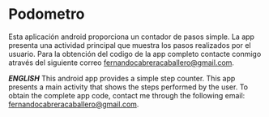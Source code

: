 # Podometro
Esta aplicación android proporciona un contador de pasos simple. La app presenta una actividad principal que muestra los pasos realizados por el usuario. Para la obtención del codigo de la app completo contacte conmigo através del siguiente correo fernandocabreracaballero@gmail.com.

***ENGLISH***
This android app provides a simple step counter. This app presents a main activity that shows the steps performed by the user. To obtain the complete app code, contact me through the following email: fernandocabreracaballero@gmail.com.
